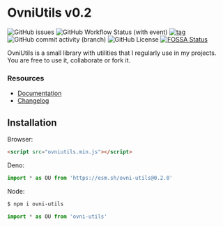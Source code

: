 # OvniUtils v0.2

![GitHub issues](https://img.shields.io/github/issues/ovniroto/ovniutils)
![GitHub Workflow Status (with event)](https://img.shields.io/github/actions/workflow/status/ovniroto/ovniutils/build.yml)
[![tag](https://img.shields.io/github/tag/ovniroto/ovniutils.svg)](https://github.com/ovniroto/ovni-utils/tags)
![GitHub commit activity (branch)](https://img.shields.io/github/commit-activity/t/ovniroto/ovniutils)
![GitHub License](https://img.shields.io/github/license/ovniroto/ovniutils)
[![FOSSA Status](https://app.fossa.com/api/projects/git%2Bgithub.com%2Fovniroto%2Fovni-utils.svg?type=shield&issueType=license)](https://app.fossa.com/projects/git%2Bgithub.com%2Fovniroto%2Fovni-utils?ref=badge_shield&issueType=license)

OvniUtils is a small library with utilities that I regularly use in my projects. You are free to use it, collaborate or fork it.

### Resources
- [Documentation](https://github.com/ovniroto/ovni-utils/wiki/Recipebook)
- [Changelog](https://github.com/ovniroto/ovni-utils/blob/main/CHANGELOG.md)

## Installation

Browser:
```html
<script src="ovniutils.min.js"></script>
```

Deno:
```js
import * as OU from 'https://esm.sh/ovni-utils@0.2.0'
```

Node:
```sh
$ npm i ovni-utils
```
```js
import * as OU from 'ovni-utils'
```